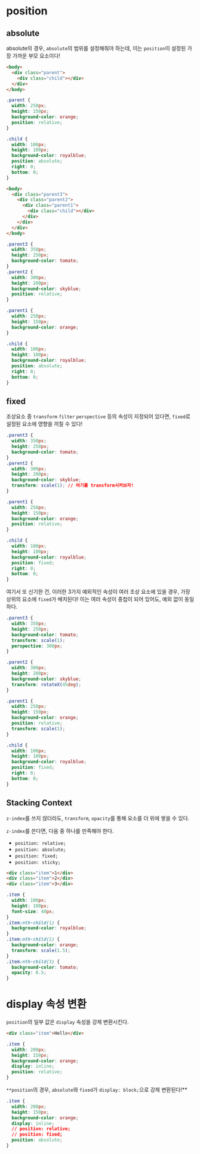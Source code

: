 # position

## absolute

absolute의 경우, `absolute`의 범위를 설정해줘야 하는데, 이는 `position`이 설정된 가장 가까운 부모 요소이다!

```html
<body>
  <div class="parent">
    <div class="child"></div>
  </div>
</body>
```

```css
.parent {
  width: 250px;
  height: 150px;
  background-color: orange;
  position: relative;
}

.child {
  width: 100px;
  height: 100px;
  background-color: royalblue;
  position: absolute;
  right: 0;
  bottom: 0;
}
   ```


```html
<body>
  <div class="parent3">
    <div class="parent2">
      <div class="parent1">
        <div class="child"></div>
      </div>
    </div>
  </div>
</body>
```

```css
.parent3 {
  width: 350px;
  height: 250px;
  background-color: tomato;
}
.parent2 {
  width: 300px;
  height: 200px;
  background-color: skyblue;
  position: relative;
}

.parent1 {
  width: 250px;
  height: 150px;
  background-color: orange;
}

.child {
  width: 100px;
  height: 100px;
  background-color: royalblue;
  position: absolute;
  right: 0;
  bottom: 0;
}
```


## fixed

조상요소 중 `transform` `filter` `perspective` 등의 속성이 지정되어 있다면, `fixed`로 설정된 요소에 영향을 끼칠 수 있다!

```css
.parent3 {
  width: 350px;
  height: 250px;
  background-color: tomato;
}
.parent2 {
  width: 300px;
  height: 200px;
  background-color: skyblue;
  transform: scale(1); // 여기를 transform시켜보자!
}

.parent1 {
  width: 250px;
  height: 150px;
  background-color: orange;
  position: relative;
}

.child {
  width: 100px;
  height: 100px;
  background-color: royalblue;
  position: fixed;
  right: 0;
  bottom: 0;
}
```


여기서 또 신기한 건, 이러한 3가지 예외적인 속성이 여러 조상 요소에 있을 경우, 가장 상위의 요소에 `fixed`가 배치된다! 이는 여러 속성이 중첩이 되어 있어도, 예외 없이 동일하다.

```css
.parent3 {
  width: 350px;
  height: 250px;
  background-color: tomato;
  transform: scale(1);
  perspective: 300px;
}

.parent2 {
  width: 300px;
  height: 200px;
  background-color: skyblue;
  transform: rotateX(45deg);
}

.parent1 {
  width: 250px;
  height: 150px;
  background-color: orange;
  position: relative;
  transform: scale(1);
}

.child {
  width: 100px;
  height: 100px;
  background-color: royalblue;
  position: fixed;
  right: 0;
  bottom: 0;
}
```


## Stacking Context

`z-index`를 쓰지 않더라도, `transform`, `opacity`를 통해 요소를 더 위에 쌓을 수 있다.

`z-index`를 쓴다면, 다음 중 하나를 만족해야 한다.

- `position: relative;`
- `position: absolute;`
- `position: fixed;`
- `position: sticky;`

```html
<div class="item">1</div>
<div class="item">2</div>
<div class="item">3</div>
```

```css
.item {
  width: 100px;
  height: 100px;
  font-size: 40px;
}
.item:nth-child(1) {
  background-color: royalblue;
}
.item:nth-child(2) {
  background-color: orange;
  transform: scale(1.5);
}
.item:nth-child(3) {
  background-color: tomato;
  opacity: 0.5;
}
```

# display 속성 변환

`position`의 일부 값은 `display` 속성을 강제 변환시킨다.

```html
<div class="item">Hello</div>
```

```css
.item {
  width: 200px;
  height: 150px;
  background-color: orange;
  display: inline;
  position: relative;
}
```


`**position`의 경우, `absolute`와 `fixed`가 `display: block;`으로 강제 변환된다!\*\*

```css
.item {
  width: 200px;
  height: 150px;
  background-color: orange;
  display: inline;
  // position: relative;
  // position: fixed;
  position: absolute;
}
```
